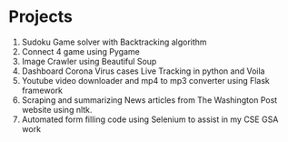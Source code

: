 # Projects

1) Sudoku Game solver with Backtracking algorithm
2) Connect 4 game using Pygame 
3) Image Crawler using Beautiful Soup  
4) Dashboard Corona Virus cases Live Tracking in python and Voila 
5) Youtube video downloader and mp4 to mp3 converter using Flask framework
6) Scraping and summarizing News articles from The Washington Post website using nltk. 
7) Automated form filling code using Selenium to assist in my CSE GSA work
